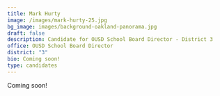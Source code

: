 ```yaml
---
title: Mark Hurty
image: /images/mark-hurty-25.jpg
bg_image: images/background-oakland-panorama.jpg
draft: false
description: Candidate for OUSD School Board Director - District 3
office: OUSD School Board Director
district: "3"
bio: Coming soon!
type: candidates
---
```

Coming soon!